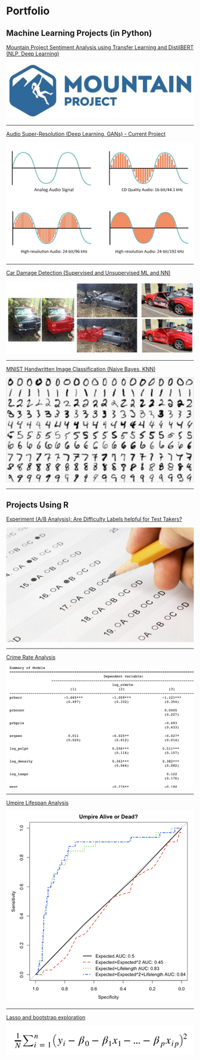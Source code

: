 # Portfolio




## Machine Learning Projects (in Python)

[Mountain Project Sentiment Analysis using Transfer Learning and DistilBERT (NLP, Deep Learning)](/Machine_Learning/mp/mountain_project.md)

<img src="images/MP.png?raw=true">

---

[Audio Super-Resolution (Deep Learning, GANs) - Current Project](/Machine_Learning/DeciBull/summary.md)

<img src="/Machine_Learning/DeciBull/waves.png?raw=true">

---

[Car Damage Detection (Supervised and Unsupervised ML and NN)](/Machine_Learning/car_damage/final_writeup.md)

<img src="/Machine_Learning/car_damage/car_damage_cover.png?raw=true">

---

[MNIST Handwritten Image Classification (Naive Bayes, KNN)](/Machine_Learning/MNIST_ML/MNIST_ML.md)

<img src="images/MNIST.png?raw=true"/>

---





## Projects Using R

[Experiment (A/B Analysis): Are Difficulty Labels helpful for Test Takers?](R/survey/deng_degner_heck_final.md)

<img src="images/test.png?raw=true">

---
[Crime Rate Analysis](/R/Crime_Rate_group_lab/Crime_Rate_group_lab.md)

<img src="images/crime.png?raw=true"/>


---
[Umpire Lifespan Analysis](/R/Umpire_Lifespan/Umpire_Lifespan.md)

<img src="images/umpire.png?raw=true"/>


---
[Lasso and bootstrap exploration](/R/Lasso_Example/Model_Selection_boot_lasso.md)

<img src="images/lasso.png?raw=true"/>

